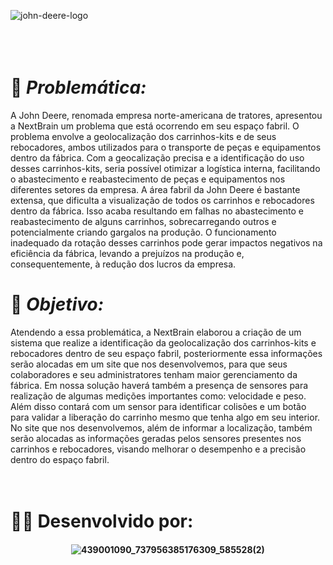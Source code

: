 ![john-deere-logo](https://github.com/user-attachments/assets/5fb83df6-6970-4fb6-b4df-c77b3a8f7dc0)
<br>
<br>
<br>
<br>

# 🚜 *Problemática:*

  A John Deere, renomada empresa norte-americana de tratores, apresentou a NextBrain um problema que está ocorrendo em seu espaço fabril. O problema envolve a geolocalização dos carrinhos-kits e de seus rebocadores, ambos utilizados para o transporte de peças e equipamentos dentro da fábrica. Com a geocalização precisa e a identificação do uso desses carrinhos-kits, seria possível otimizar a logística interna, facilitando o abastecimento e reabastecimento de peças e equipamentos nos diferentes setores da empresa.
  A área fabril da John Deere é bastante extensa, que dificulta a visualização de todos os carrinhos e rebocadores dentro da fábrica. Isso acaba resultando em falhas no abastecimento e reabastecimento de alguns carrinhos, sobrecarregando outros e potencialmente criando gargalos na produção. O funcionamento inadequado da rotação desses carrinhos pode gerar impactos negativos na eficiência da fábrica, levando a prejuízos na produção e, consequentemente, à redução dos lucros da empresa.
<br>

# 🚜 *Objetivo:*

  Atendendo a essa problemática, a NextBrain elaborou a criação de um sistema que realize a identificação da geolocalização dos carrinhos-kits e rebocadores dentro de seu espaço fabril, posteriormente essa informações serão alocadas em um site que nos desenvolvemos, para que seus colaboradores e seu administratores tenham maior gerenciamento da fábrica. 
  Em nossa solução haverá também a presença de sensores para realização de algumas medições importantes como: velocidade e peso. Além disso contará com um sensor para identificar colisões e um botão para validar a liberação do carrinho mesmo que tenha algo em seu interior. 
  No site que nos desenvolvemos, além de informar a localização, também serão alocadas as informações geradas pelos sensores presentes nos carrinhos e rebocadores, visando melhorar o desempenho e a precisão dentro do espaço fabril.
<br>
<br>
<br> 
# :technologist: Desenvolvido por: 

<h4 align="center"> 
   
  ![439001090_737956385176309_585528(2)](https://github.com/user-attachments/assets/caaa5b8b-de82-4c8a-bd7a-b9bd4ee91f2b) 
</h4>
